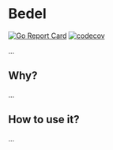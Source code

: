 # Bedel 
[![Go Report Card](https://goreportcard.com/badge/github.com/ncode/bedel)](https://goreportcard.com/report/github.com/ncode/bedel)
[![codecov](https://codecov.io/gh/ncode/bedel/graph/badge.svg?token=N98KAO33K5)](https://codecov.io/gh/ncode/bedel)

...

## Why?

...

## How to use it?

...
